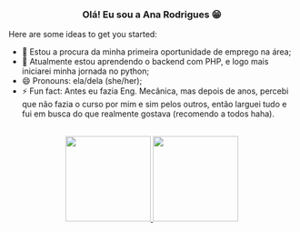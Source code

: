 <h3 align="center">Olá! Eu sou a Ana Rodrigues 😁<img src=""/></h3>

Here are some ideas to get you started:

- 🔭 Estou a procura da minha primeira oportunidade de emprego na área;
- 🌱 Atualmente estou aprendendo o backend com PHP, e logo mais iniciarei minha jornada no python;
- 😄 Pronouns: ela/dela (she/her);
- ⚡ Fun fact: Antes eu fazia Eng. Mecânica, mas depois de anos, percebi que não fazia o curso por mim e sim pelos outros, então larguei tudo e fui em busca do que realmente gostava (recomendo a todos haha).

<br>
<div align="center">
  <a href="https://github.com/kanashi00">
  <img height="150em" src="https://github-readme-stats.vercel.app/api?username=kanashi00&show_icons=true&theme=dracula&hide=prs,contribs&count_private=true"/>
  <img height="150em" src="https://github-readme-stats.vercel.app/api/top-langs/?username=kanashi00&layout=compact&langs_count=7&theme=dracula"/></a>
</div>
